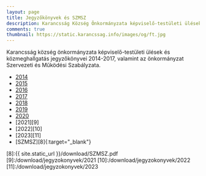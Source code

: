 ```yaml
---
layout: page
title: Jegyzőkönyvek és SZMSZ
description: Karancsság Község Önkormányzata képviselő-testületi ülések jegyzőkönyvei, Szervezeti és Működési Szabályzata
comments: true
thumbnail: https://static.karancssag.info/images/og/ft.jpg
---
```


Karancsság község önkormányzata képviselő-testületi ülések és közmeghallgatás jegyzőkönyvei 2014-2017, valamint az önkormányzat Szervezeti és Működési Szabályzata.

+ [2014][1]
+ [2015][2]
+ [2016][3]
+ [2017][4]
+ [2018][5]
+ [2019][6]
+ [2020][7]
+ [2021][9]
+ [2022][10]
+ [2023][11]
+ [SZMSZ][8]{:target="_blank"}


[1]:/download/jegyzokonyvek/2014
[2]:/download/jegyzokonyvek/2015
[3]:/download/jegyzokonyvek/2016
[4]:/download/jegyzokonyvek/2017
[5]:/download/jegyzokonyvek/2018
[6]:/download/jegyzokonyvek/2019
[7]:/download/jegyzokonyvek/2020
[8]:{{ site.static_url }}/download/SZMSZ.pdf
[9]:/download/jegyzokonyvek/2021
[10]:/download/jegyzokonyvek/2022
[11]:/download/jegyzokonyvek/2023